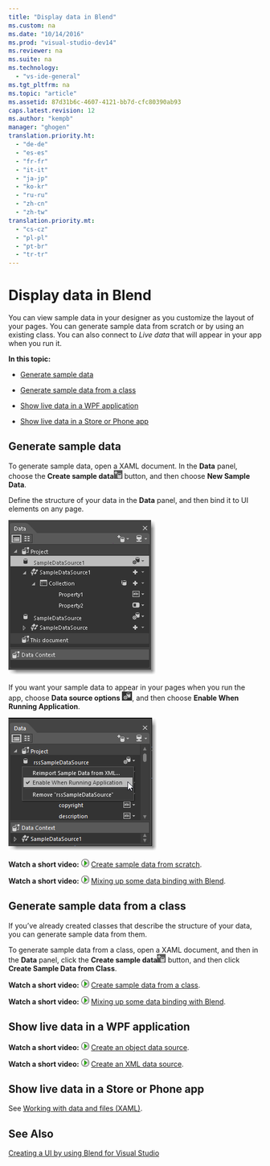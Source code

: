 ```yaml
---
title: "Display data in Blend"
ms.custom: na
ms.date: "10/14/2016"
ms.prod: "visual-studio-dev14"
ms.reviewer: na
ms.suite: na
ms.technology: 
  - "vs-ide-general"
ms.tgt_pltfrm: na
ms.topic: "article"
ms.assetid: 87d31b6c-4607-4121-bb7d-cfc80390ab93
caps.latest.revision: 12
ms.author: "kempb"
manager: "ghogen"
translation.priority.ht: 
  - "de-de"
  - "es-es"
  - "fr-fr"
  - "it-it"
  - "ja-jp"
  - "ko-kr"
  - "ru-ru"
  - "zh-cn"
  - "zh-tw"
translation.priority.mt: 
  - "cs-cz"
  - "pl-pl"
  - "pt-br"
  - "tr-tr"
---
```

# Display data in Blend
You can view sample data in your designer as you customize the layout of your pages. You can generate sample data from scratch or by using an existing class. You can also connect to *Live data* that will appear in your app when you run it.  
  
 **In this topic:**  
  
-   [Generate sample data](#Scratch)  
  
-   [Generate sample data from a class](#Existing)  
  
-   [Show live data in a WPF application](#LiveWPF)  
  
-   [Show live data in a Store or Phone app](#LiveStore)  
  
##  <a name="Scratch"></a> Generate sample data  
 To generate sample data, open a XAML document. In the **Data** panel, choose the **Create sample data**![](../designers/media/30540d76-7256-43ce-b5d9-4b2edf3d339f.png "30540d76-7256-43ce-b5d9-4b2edf3d339f") button, and then choose **New Sample Data**.  
  
 Define the structure of your data in the **Data** panel, and then bind it to UI elements on any page.  
  
 ![](../designers/media/496d7ebc-fe46-42f6-95a8-57b0e5be5d49.png "496d7ebc-fe46-42f6-95a8-57b0e5be5d49")  
  
 If you want your sample data to appear in your pages when you run the app, choose **Data source options** ![](../designers/media/ae1fd260-4f84-420d-b196-45fde357d81d.png "ae1fd260-4f84-420d-b196-45fde357d81d"), and then choose **Enable When Running Application**.  
  
 ![](../designers/media/05d5356d-91bb-4e6b-b3f7-29b76852c4b3.png "05d5356d-91bb-4e6b-b3f7-29b76852c4b3")  
  
 **Watch a short video:** ![Configure Installed Features](../designers/media/bldadminconsoleinitialconfigicon.PNG "BldAdminConsoleInitialConfigIcon") [Create sample data from scratch](http://www.bing.com/videos/search?q=blend%20data&qs=n&form=QBVR&pq=blend%20data&sc=8-7&sp=-1&sk=#view=detail&mid=F8F2449A76956D480FD2F8F2449A76956D480FD2).  
  
 **Watch a short video:** ![Configure Installed Features](../designers/media/bldadminconsoleinitialconfigicon.PNG "BldAdminConsoleInitialConfigIcon") [Mixing up some data binding with Blend](https://www.youtube.com/watch?v=LSwPB6CAvjg).  
  
##  <a name="Existing"></a> Generate sample data from a class  
 If you’ve already created classes that describe the structure of your data, you can generate sample data from them.  
  
 To generate sample data from a class, open a XAML document, and then in the **Data** panel, click the **Create sample data**![](../designers/media/30540d76-7256-43ce-b5d9-4b2edf3d339f.png "30540d76-7256-43ce-b5d9-4b2edf3d339f") button, and then click **Create Sample Data from Class**.  
  
 **Watch a short video:** ![Configure Installed Features](../designers/media/bldadminconsoleinitialconfigicon.PNG "BldAdminConsoleInitialConfigIcon") [Create sample data from a class](http://www.google.com/url?sa=t&rct=j&q=&esrc=s&source=video&cd=1&cad=rja&uact=8&ved=0CB0QtwIwAA&url=http%3A%2F%2Fchannel9.msdn.com%2FShows%2FInside%2BWindows%2BPhone%2FIWP54--Windows-Phone-Data-Binding-and-the-Magic-of-XAML&ei=F1oHVNryM4ysogSJ2oDYDw&usg=AFQjCNEYvw1WA1rdF7bfpj5RwMLUs7RCVg).  
  
 **Watch a short video:** ![Configure Installed Features](../designers/media/bldadminconsoleinitialconfigicon.PNG "BldAdminConsoleInitialConfigIcon") [Mixing up some data binding with Blend](https://www.youtube.com/watch?v=LSwPB6CAvjg).  
  
##  <a name="LiveWPF"></a> Show live data in a WPF application  
 **Watch a short video:** ![Configure Installed Features](../designers/media/bldadminconsoleinitialconfigicon.PNG "BldAdminConsoleInitialConfigIcon") [Create an object data source](http://www.bing.com/videos/watch/video/using-an-objectdatasource-in-expression-blend/qmavx0xg).  
  
 **Watch a short video:** ![Configure Installed Features](../designers/media/bldadminconsoleinitialconfigicon.PNG "BldAdminConsoleInitialConfigIcon") [Create an XML data source](https://www.youtube.com/watch?v=RjQueappjqk&feature=youtube_gdata).  
  
##  <a name="LiveStore"></a> Show live data in a Store or Phone app  
 See [Working with data and files (XAML)](http://msdn.microsoft.com/library/windows/apps/xaml/br229562.aspx).  
  
## See Also  
 [Creating a UI by using Blend for Visual Studio](../designers/creating-a-ui-by-using-blend-for-visual-studio.md)